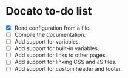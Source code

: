 # Docato to-do list

- [X] Read configuration from a file.
- [ ] Compile the documentation.
- [ ] Add support for variables.
- [ ] Add support for built-in variables.
- [ ] Add support for links to other pages.
- [ ] Add support for linking CSS and JS files.
- [ ] Add support for custom header and footer.